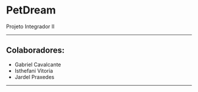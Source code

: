 # PetDream

Projeto Integrador II 

<hr>

## Colaboradores:

* Gabriel Cavalcante
* Isthefani Vitoria 
* Jardel Praxedes 

<hr>
